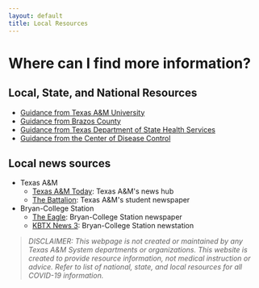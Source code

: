 ```yaml
---
layout: default
title: Local Resources
---
```


# Where can I find more information?
## Local, State, and National Resources
* [Guidance from Texas A&M University](https://www.tamu.edu/coronavirus/index.html)
* [Guidance from Brazos County](http://brazoscountytx.gov/571/6434/COVID-19-Information)
* [Guidance from Texas Department of State Health Services](https://www.dshs.texas.gov/coronavirus/)
* [Guidance from the Center of Disease Control](https://www.cdc.gov/coronavirus/2019-ncov/index.html)

## Local news sources
* Texas A&M
  * [Texas A&M Today](https://today.tamu.edu/): Texas A&M's news hub
  * [The Battalion](http://www.thebatt.com/): Texas A&M's student newspaper
* Bryan-College Station
  * [The Eagle](https://theeagle.com/): Bryan-College Station newspaper
  * [KBTX News 3](https://www.kbtx.com/): Bryan-College Station newstation

> *DISCLAIMER: This webpage is not created or maintained by any Texas A&M System departments or organizations. This website is created to provide resource information, not medical instruction or advice. Refer to list of national, state, and local resources for all COVID-19 information.*
